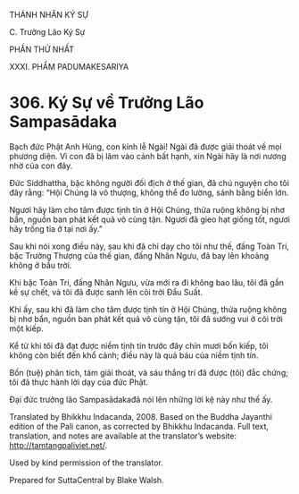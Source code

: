 THÁNH NHÂN KÝ SỰ

C. Trưởng Lão Ký Sự

PHẦN THỨ NHẤT

XXXI. PHẨM PADUMAKESARIYA

# 306\. Ký Sự về Trưởng Lão Sampasādaka

Bạch đức Phật Anh Hùng, con kính lễ Ngài! Ngài đã được giải thoát về mọi phương diện. Vì con đã bị lâm vào cảnh bất hạnh, xin Ngài hãy là nơi nương nhờ của con đây.

Đức Siddhattha, bậc không người đối địch ở thế gian, đã chú nguyện cho tôi đây rằng: “Hội Chúng là vô thượng, không thể đo lường, sánh bằng biển lớn.

Ngươi hãy làm cho tâm được tịnh tín ở Hội Chúng, thửa ruộng không bị nhơ bẩn, nguồn ban phát kết quả vô cùng tận. Ngươi đã gieo hạt giống tốt, ngươi hãy trồng tỉa ở tại nơi ấy.”

Sau khi nói xong điều này, sau khi đã chỉ dạy cho tôi như thế, đấng Toàn Tri, bậc Trưởng Thượng của thế gian, đấng Nhân Ngưu, đã bay lên khoảng không ở bầu trời.

Khi bậc Toàn Tri, đấng Nhân Ngưu, vừa mới ra đi không bao lâu, tôi đã gần kề sự chết, và tôi đã được sanh lên cõi trời Đẩu Suất.

Khi ấy, sau khi đã làm cho tâm được tịnh tín ở Hội Chúng, thửa ruộng không bị nhơ bẩn, nguồn ban phát kết quả vô cùng tận, tôi đã sướng vui ở cõi trời một kiếp.

Kể từ khi tôi đã đạt được niềm tịnh tín trước đây chín mươi bốn kiếp, tôi không còn biết đến khổ cảnh; điều này là quả báu của niềm tịnh tín.

Bốn (tuệ) phân tích, tám giải thoát, và sáu thắng trí đã được (tôi) đắc chứng; tôi đã thực hành lời dạy của đức Phật.

Đại đức trưởng lão Sampasādakađã nói lên những lời kệ này như thế ấy.

Translated by Bhikkhu Indacanda, 2008. Based on the Buddha Jayanthi edition of the Pali canon, as corrected by Bhikkhu Indacanda. Full text, translation, and notes are available at the translator’s website: http://tamtangpaliviet.net/.

Used by kind permission of the translator.

Prepared for SuttaCentral by Blake Walsh.